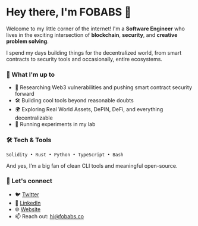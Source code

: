# Hey there, I'm FOBABS 👋

Welcome to my little corner of the internet! I'm a **Software Engineer** who lives in the exciting intersection of **blockchain**, **security**, and **creative problem solving**.

I spend my days building things for the decentralized world, from smart contracts to security tools and occasionally, entire ecosystems.

### 🧠 What I'm up to

- 🔐 Researching Web3 vulnerabilities and pushing smart contract security forward
- 🛠️ Building cool tools beyond reasonable doubts
- 🌍 Exploring Real World Assets, DePIN, DeFi, and everything decentralizable
- 🧪 Running experiments in my lab

### 🛠️ Tech & Tools

```solidity
Solidity • Rust • Python • TypeScript • Bash
```

And yes, I’m a big fan of clean CLI tools and meaningful open-source.

### 🤝 Let's connect

- 🐦 [Twitter](https://x.com/fobabs)
- 💼 [LinkedIn](https://www.linkedin.com/in/fobabs)
- 🌐 [Website](https://fobabs.co)
- 📫 Reach out: hi@fobabs.co
